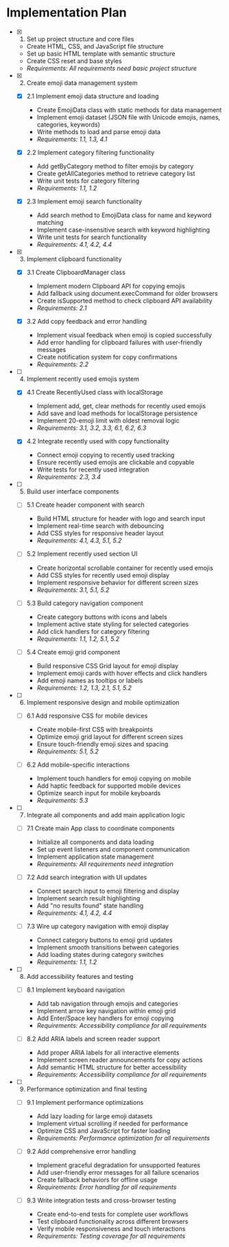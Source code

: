 # Implementation Plan

- [x] 1. Set up project structure and core files





  - Create HTML, CSS, and JavaScript file structure
  - Set up basic HTML template with semantic structure
  - Create CSS reset and base styles
  - _Requirements: All requirements need basic project structure_

- [x] 2. Create emoji data management system




  - [x] 2.1 Implement emoji data structure and loading


    - Create EmojiData class with static methods for data management
    - Implement emoji dataset (JSON file with Unicode emojis, names, categories, keywords)
    - Write methods to load and parse emoji data
    - _Requirements: 1.1, 1.3, 4.1_

  - [x] 2.2 Implement category filtering functionality


    - Add getByCategory method to filter emojis by category
    - Create getAllCategories method to retrieve category list
    - Write unit tests for category filtering
    - _Requirements: 1.1, 1.2_

  - [x] 2.3 Implement emoji search functionality


    - Add search method to EmojiData class for name and keyword matching
    - Implement case-insensitive search with keyword highlighting
    - Write unit tests for search functionality
    - _Requirements: 4.1, 4.2, 4.4_

- [x] 3. Implement clipboard functionality




  - [x] 3.1 Create ClipboardManager class


    - Implement modern Clipboard API for copying emojis
    - Add fallback using document.execCommand for older browsers
    - Create isSupported method to check clipboard API availability
    - _Requirements: 2.1_

  - [x] 3.2 Add copy feedback and error handling


    - Implement visual feedback when emoji is copied successfully
    - Add error handling for clipboard failures with user-friendly messages
    - Create notification system for copy confirmations
    - _Requirements: 2.2_

- [ ] 4. Implement recently used emojis system




  - [x] 4.1 Create RecentlyUsed class with localStorage


    - Implement add, get, clear methods for recently used emojis
    - Add save and load methods for localStorage persistence
    - Implement 20-emoji limit with oldest removal logic
    - _Requirements: 3.1, 3.2, 3.3, 6.1, 6.2, 6.3_

  - [x] 4.2 Integrate recently used with copy functionality


    - Connect emoji copying to recently used tracking
    - Ensure recently used emojis are clickable and copyable
    - Write tests for recently used integration
    - _Requirements: 2.3, 3.4_

- [ ] 5. Build user interface components
  - [ ] 5.1 Create header component with search
    - Build HTML structure for header with logo and search input
    - Implement real-time search with debouncing
    - Add CSS styles for responsive header layout
    - _Requirements: 4.1, 4.3, 5.1, 5.2_

  - [ ] 5.2 Implement recently used section UI
    - Create horizontal scrollable container for recently used emojis
    - Add CSS styles for recently used emoji display
    - Implement responsive behavior for different screen sizes
    - _Requirements: 3.1, 5.1, 5.2_

  - [ ] 5.3 Build category navigation component
    - Create category buttons with icons and labels
    - Implement active state styling for selected categories
    - Add click handlers for category filtering
    - _Requirements: 1.1, 1.2, 5.1, 5.2_

  - [ ] 5.4 Create emoji grid component
    - Build responsive CSS Grid layout for emoji display
    - Implement emoji cards with hover effects and click handlers
    - Add emoji names as tooltips or labels
    - _Requirements: 1.2, 1.3, 2.1, 5.1, 5.2_

- [ ] 6. Implement responsive design and mobile optimization
  - [ ] 6.1 Add responsive CSS for mobile devices
    - Create mobile-first CSS with breakpoints
    - Optimize emoji grid layout for different screen sizes
    - Ensure touch-friendly emoji sizes and spacing
    - _Requirements: 5.1, 5.2_

  - [ ] 6.2 Add mobile-specific interactions
    - Implement touch handlers for emoji copying on mobile
    - Add haptic feedback for supported mobile devices
    - Optimize search input for mobile keyboards
    - _Requirements: 5.3_

- [ ] 7. Integrate all components and add main application logic
  - [ ] 7.1 Create main App class to coordinate components
    - Initialize all components and data loading
    - Set up event listeners and component communication
    - Implement application state management
    - _Requirements: All requirements need integration_

  - [ ] 7.2 Add search integration with UI updates
    - Connect search input to emoji filtering and display
    - Implement search result highlighting
    - Add "no results found" state handling
    - _Requirements: 4.1, 4.2, 4.4_

  - [ ] 7.3 Wire up category navigation with emoji display
    - Connect category buttons to emoji grid updates
    - Implement smooth transitions between categories
    - Add loading states during category switches
    - _Requirements: 1.1, 1.2_

- [ ] 8. Add accessibility features and testing
  - [ ] 8.1 Implement keyboard navigation
    - Add tab navigation through emojis and categories
    - Implement arrow key navigation within emoji grid
    - Add Enter/Space key handlers for emoji copying
    - _Requirements: Accessibility compliance for all requirements_

  - [ ] 8.2 Add ARIA labels and screen reader support
    - Add proper ARIA labels for all interactive elements
    - Implement screen reader announcements for copy actions
    - Add semantic HTML structure for better accessibility
    - _Requirements: Accessibility compliance for all requirements_

- [ ] 9. Performance optimization and final testing
  - [ ] 9.1 Implement performance optimizations
    - Add lazy loading for large emoji datasets
    - Implement virtual scrolling if needed for performance
    - Optimize CSS and JavaScript for faster loading
    - _Requirements: Performance optimization for all requirements_

  - [ ] 9.2 Add comprehensive error handling
    - Implement graceful degradation for unsupported features
    - Add user-friendly error messages for all failure scenarios
    - Create fallback behaviors for offline usage
    - _Requirements: Error handling for all requirements_

  - [ ] 9.3 Write integration tests and cross-browser testing
    - Create end-to-end tests for complete user workflows
    - Test clipboard functionality across different browsers
    - Verify mobile responsiveness and touch interactions
    - _Requirements: Testing coverage for all requirements_